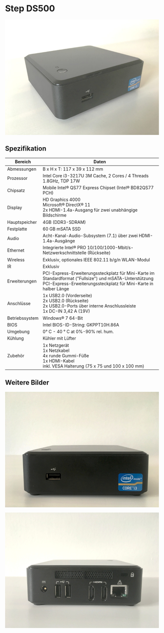 # Step DS500

![](../../images/Step-DS500-Front-Corner.jpg "Step DS500")

## Spezifikation

Bereich               | Daten
--------------------- | -----
Abmessungen           | B x H x T: 117 x 39 x 112 mm
Prozessor             | Intel Core i3-3217U 3M Cache, 2 Cores / 4 Threads 1.8GHz, TDP 17W
Chipsatz              | Mobile Intel® QS77 Express Chipset (Intel® BD82QS77 PCH)
Display               | HD Graphics 4000<br>Microsoft® DirectX® 11<br>2x HDMI-1.4a-Ausgang für zwei unabhängige Bildschirme 
Hauptspeicher         | 4GB (DDR3-SDRAM)
Festplatte            | 60 GB mSATA SSD
Audio                 | Acht-Kanal-Audio-Subsystem (7.1) über zwei HDMI-1.4a-Ausgänge
Ethernet              | Integrierte Intel® PRO 10/100/1000-Mbit/s-Netzwerkschnittstelle (Rückseite)
Wireless              | Exklusiv, optionales IEEE 802.11 b/g/n WLAN-Modul
IR                    | Exklusiv
Erweiterungen         | PCI-Express-Erweiterungssteckplatz für Mini-Karte im Standardformat ("Fullsize") und mSATA-Unterstützung<br>PCI-Express-Erweiterungssteckplatz für Mini-Karte in halber Länge
Anschlüsse            | 1x USB2.0 (Vorderseite)<br>2x USB2.0 (Rückseite)<br>2x USB2.0-Ports über interne Anschlussleiste<br>1x DC-IN 3,42 A (19V)
Betriebssystem        | Windows® 7 64-Bit
BIOS                  | Intel BIOS-ID-String: GKPPT10H.86A
Umgebung              | 0° C - 40 ° C at 0%-90% rel. hum.
Kühlung               | Kühler mit Lüfter
Zubehör               | 1x Netzgerät<br>1x Netzkabel<br>4x runde Gummi-Füße<br>1x HDMI-Kabel<br>inkl. VESA Halterung (75 x 75 und 100 x 100 mm)

## Weitere Bilder

![](../../images/Step-DS500-Front-Panel.jpg "Step DS500 Vorderseite")

![](../../images/Step-DS500-Backpanel.jpg "Step DS500 Rückseite")



